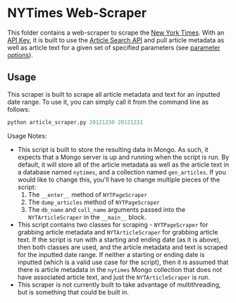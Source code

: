 # NYTimes Web-Scraper

This folder contains a web-scraper to scrape the [New York Times](http://www.nytimes.com/). With an [API Key](https://developer.nytimes.com/), it is built to use the [Article Search API](https://developer.nytimes.com/article_search_v2.json) and pull article metadata as well as article text for a given set of specified parameters (see [parameter options](https://developer.nytimes.com/article_search_v2.json#/README)). 

## Usage

This scraper is built to scrape all article metadata and text for an inputted date range. To use it, you can simply call it from the command line as follows: 

```python
python article_scraper.py 20121230 20121231
```

Usage Notes: 

* This script is built to store the resulting data in Mongo. As such, it expects that a Mongo server is up and running when the script is run. By default, it will store all of the article metadata as well as the article text in a database named `nytimes`, and a collection named `gen_articles`. If you would like to change this, you'll have to change multiple pieces of the script: 
    1. The `__enter__` method of `NYTPageScraper`
    2. The `dump_articles` method of `NYTPageScraper`
    3. The `db_name` and `coll_name` arguments passed into the `NYTArticleScraper` 
       in the `__main__` block. 
* This script contains two classes for scraping - `NYTPageScraper` for grabbing article metadata and `NYTArticleScraper` for grabbing article text. If the script is run with a starting and ending date (as it is above), then both classes are used, and the article metadata and text is scraped for the inputted date range. If neither a starting or ending date is inputted (which is a valid use case for the script), then it is assumed that there is article metadata in the `nytimes` Mongo collection that does not have associated article text, and just the `NYTArticleScraper` is run. 
* This scraper is not currently built to take advantage of multithreading, but is something that could be built in. 
